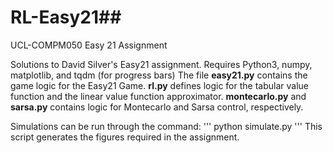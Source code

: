 # RL-Easy21##
UCL-COMPM050 Easy 21 Assignment

Solutions to David Silver's Easy21 assignment.  Requires Python3, numpy, matplotlib, and tqdm (for progress bars)
The file **easy21.py** contains the game logic for the Easy21 Game.  **rl.py** defines logic for the tabular value function and the linear value function approximator.  **montecarlo.py** and **sarsa.py** contains logic for Montecarlo and Sarsa control, respectively.

Simulations can be run through the command:
'''
python simulate.py
'''
This script generates the figures required in the assignment.